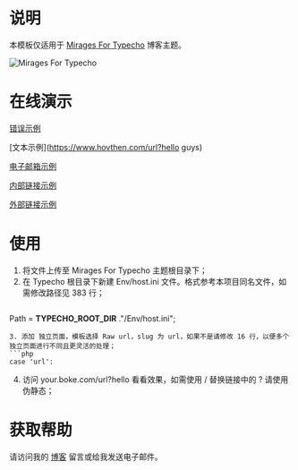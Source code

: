 # 说明

本模板仅适用于 [Mirages For Typecho](https://hovthen.com/mirages) 博客主题。

![Mirages For Typecho](https://cdn.get233.com/hran/2017/11/01/150955141331011_mirages-4.png?imageView2/2/w/1920/q/75/format/webp)

# 在线演示

[错误示例](https://www.hovthen.com/url)

[文本示例](https://www.hovthen.com/url?hello guys)

[电子邮箱示例](https://www.hovthen.com/url?mailto:me@hovthen.com)

[内部链接示例](https://www.hovthen.com/url?boke:107)

[外部链接示例](https://www.hovthen.com/url?https://github.com/Hovthen/ShortLinks)

# 使用

1. 将文件上传至 Mirages For Typecho 主题根目录下；
2. 在 Typecho 根目录下新建 Env/host.ini 文件。格式参考本项目同名文件，如需修改路径见 383 行；
	```php
  Path = __TYPECHO_ROOT_DIR__ ."/Env/host.ini";
  ```
3. 添加 独立页面，模板选择 Raw url，slug 为 url，如果不是请修改 16 行，以便多个独立页面进行不同且更灵活的处理；
  ```php
  case 'url':
  ```
4. 访问 your.boke.com/url?hello 看看效果，如需使用 / 替换链接中的 ? 请使用伪静态；

# 获取帮助

请访问我的 [博客](https://hovthen.com/boke/107) 留言或给我发送电子邮件。

